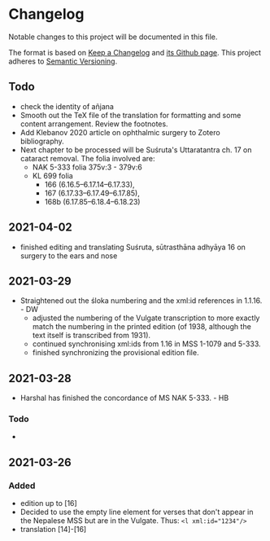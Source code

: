 # Changelog

Notable changes to this project will be documented in this file.

The format is based on [Keep a Changelog](https://keepachangelog.com/en/1.0.0/) 
and [its Github page](https://github.com/olivierlacan/keep-a-changelog/blob/master/CHANGELOG.md).
This project adheres to [Semantic Versioning](https://semver.org/spec/v2.0.0.html).

## Todo

* check the identity of añjana
* Smooth out the TeX file of the translation for formatting and some content arrangement.  Review the footnotes.
* Add Klebanov 2020 article on ophthalmic surgery to Zotero bibliography. 
* Next chapter to be processed will be Suśruta's Uttaratantra ch. 17 on cataract removal. The folia involved are:
  * NAK 5-333 folia 375v:3 - 379v:6	
  * KL 699 folia 
    * 166 (6.16.5–6.17.14–6.17.33), 
    * 167 (6.17.33–6.17.49–6.17.85), 
    * 168b (6.17.85–6.18.4–6.18.23)

## 2021-04-02

* finished editing and translating Suśruta, sūtrasthāna adhyāya 16 on surgery to the ears and nose

## 2021-03-29

* Straightened out the śloka numbering and the xml:id references in 1.1.16.  - DW
  * adjusted the numbering of the Vulgate transcription to more exactly match the numbering in the printed edition (of 1938, although the text itself is transcribed from 1931). 
  * continued synchronising xml:ids from 1.16 in MSS 1-1079 and 5-333.
  * finished synchronizing the provisional edition file. 

## 2021-03-28

 * Harshal has finished the concordance of MS NAK 5-333. - HB

### Todo 

* 

## 2021-03-26

### Added

* edition up to [16]
* Decided to use the empty line element for verses that don't appear in the Nepalese MSS but are in the Vulgate.  Thus: `<l xml:id="1234"/>`
* translation [14]-[16]

